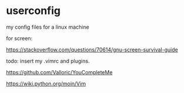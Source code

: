 # userconfig
my config files for a linux machine



for screen:

https://stackoverflow.com/questions/70614/gnu-screen-survival-guide

todo: insert my .vimrc and plugins.

https://github.com/Valloric/YouCompleteMe

https://wiki.python.org/moin/Vim
